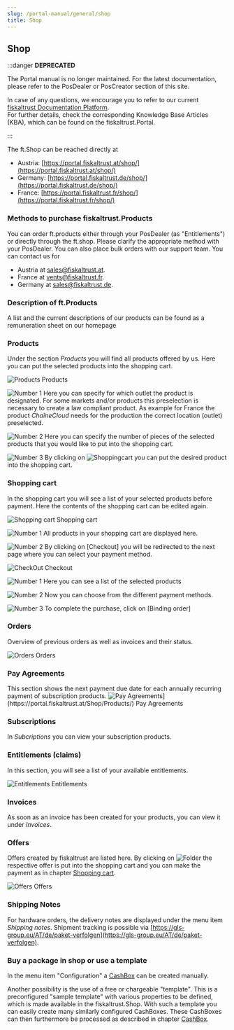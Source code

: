 ```yaml
---
slug: /portal-manual/general/shop
title: Shop
---
```


## Shop

:::danger **DEPRECATED**

The Portal manual is no longer maintained. For the latest documentation, please refer to the PosDealer or PosCreator section of this site.  

In case of any questions, we encourage you to refer to our current [fiskaltrust Documentation Platform](https://docs.fiskaltrust.cloud).  
For further details, check the corresponding Knowledge Base Articles (KBA), which can be found on the fiskaltrust.Portal.

:::

The ft.Shop can be reached directly at 
- Austria: [https://portal.fiskaltrust.at/shop/](https://portal.fiskaltrust.at/shop/)
- Germany: [https://portal.fiskaltrust.de/shop/](https://portal.fiskaltrust.de/shop/)
- France: [https://portal.fiskaltrust.fr/shop/](https://portal.fiskaltrust.fr/shop/)

### Methods to purchase fiskaltrust.Products

You can order ft.products either through your PosDealer (as "Entitlements") or directly through the ft.shop. Please clarify the appropriate method with your PosDealer. You can also place bulk orders with our support team. You can contact us for

- Austria at [sales@fiskaltrust.at](mailto:sales@fiskaltrust.at).
- France at [vents@fiskaltrust.fr](mailto:vents@fiskaltrust.fr).
- Germany at [sales@fiskaltrust.de](mailto:sales@fiskaltrust.de).

### Description of ft.Products

A list and the current descriptions of our products can be found as a remuneration sheet on our homepage 

### Products

Under the section _Products_ you will find all products offered by us. Here you can put the selected products into the shopping cart.

![Products](images/Shop/Products/001.png)
Products

![Number 1](../images/Numbers/1.png) Here you can specify for which outlet the product is designated. For some markets and/or products this preselection is necessary to create a law compliant product. As example for France the product _ChaîneCloud_ needs for the production the correct location (outlet) preselected.

![Number 2](../images/Numbers/2.png) Here you can specify the number of pieces of the selected products that you would like to put into the shopping cart.

![Number 3](../images/Numbers/3.png) By clicking on ![Shoppingcart](../images/Buttons/031.png "Shoppingcart") you can put the desired product into the shopping cart.

### Shopping cart<a name="shopping-cart"></a>

In the shopping cart you will see a list of your selected products before payment. Here the contents of the shopping cart can be edited again.

![Shopping cart](images/Shop/Cart/001.png)
Shopping cart

![Number 1](../images/Numbers/1.png) All products in your shopping cart are displayed here.

![Number 2](../images/Numbers/2.png) By clicking on \[Checkout\] you will be redirected to the next page where you can select your payment method.

![CheckOut](images/Shop/Checkout/001.png)
Checkout

![Number 1](../images/Numbers/1.png) Here you can see a list of the selected products

![Number 2](../images/Numbers/2.png) Now you can choose from the different payment methods.

![Number 3](../images/Numbers/3.png) To complete the purchase, click on \[Binding order\]

### Orders

Overview of previous orders as well as invoices and their status.

![Orders](images/Shop/Orders/001.png)
Orders

### Pay Agreements

This section shows the next payment due date for each annually recurring payment of subscription products.
![Pay Agreements](images/Shop/PayAgreements/001.png "https://portal.fiskaltrust.at/Shop/Products/")](https://portal.fiskaltrust.at/Shop/Products/)
Pay Agreements

### Subscriptions

In _Subcriptions_ you can view your subscription products.

### Entitlements (claims)

In this section, you will see a list of your available entitlements.

![Entitlements](images/Shop/Entitlements/001.png)
Entitlements

### Invoices

As soon as an invoice has been created for your products, you can view it under _Invoices_.

### Offers

Offers created by fiskaltrust are listed here. By clicking on ![Folder](../images/Buttons/032.png "Folder") the respective offer is put into the shopping cart and you can make the payment as in chapter [Shopping cart](#shopping-cart).  

![Offers](images/Shop/Quotes/001.png)
Offers

### Shipping Notes

For hardware orders, the delivery notes are displayed under the menu item _Shipping notes_. Shipment tracking is possible via [https://gls-group.eu/AT/de/paket-verfolgen](https://gls-group.eu/AT/de/paket-verfolgen).

### Buy a package in shop or use a template<a name="buy-package-in-shop-or-use-a-template"></a>

In the menu item "Configuration" a [CashBox](configuration.md#cashbox) can be created manually.

Another possibility is the use of a free or chargeable "template". This is a preconfigured "sample template" with various properties to be defined, which is made available in the fiskaltrust.Shop. With such a template you can easily create many similarly configured CashBoxes. These CashBoxes can then furthermore be processed as described in chapter [CashBox](configuration.md#cashbox).
